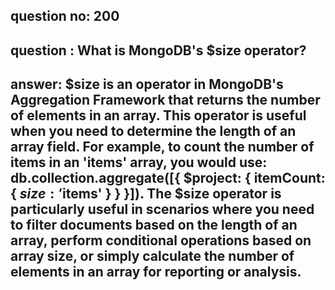 
      
## question no: 200

## question : What is MongoDB's $size operator?

## answer: $size is an operator in MongoDB's Aggregation Framework that returns the number of elements in an array. This operator is useful when you need to determine the length of an array field. For example, to count the number of items in an 'items' array, you would use: db.collection.aggregate([{ $project: { itemCount: { $size: '$items' } } }]). The $size operator is particularly useful in scenarios where you need to filter documents based on the length of an array, perform conditional operations based on array size, or simply calculate the number of elements in an array for reporting or analysis.
      